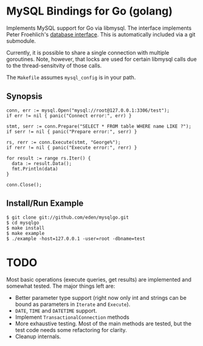 MySQL Bindings for Go (golang)
==============================

Implements MySQL support for Go via libmysql.  The interface implements Peter
Froehlich's [database interface](http://github.com/phf/go-db).  This is
automatically included via a git submodule.

Currently, it is possible to share a single connection with multiple
goroutines.  Note, however, that locks are used for certain libmysql calls due
to the thread-sensitvity of those calls.

The `Makefile` assumes `mysql_config` is in your path.

Synopsis
--------

    conn, err := mysql.Open("mysql://root@127.0.0.1:3306/test");
    if err != nil { panic("Connect error:", err) }

    stmt, serr := conn.Prepare("SELECT * FROM table WHERE name LIKE ?");
    if serr != nil { panic("Prepare error:", serr) }

    rs, rerr := conn.Execute(stmt, "George%");
    if rerr != nil { panic("Execute error:", rerr) }

    for result := range rs.Iter() {
      data := result.Data();
      fmt.Println(data)
    }

    conn.Close();

Install/Run Example
-------------------

    $ git clone git://github.com/eden/mysqlgo.git
    $ cd mysqlgo
    $ make install
    $ make example
    $ ./example -host=127.0.0.1 -user=root -dbname=test

TODO
====

Most basic operations (execute queries, get results) are implemented and
somewhat tested.  The major things left are:

 * Better parameter type support (right now only int and strings can be bound
   as parameters in `Iterate` and `Execute`).
 * `DATE`, `TIME` and `DATETIME` support.
 * Implement `TransactionalConnection` methods
 * More exhaustive testing.  Most of the main methods are tested, but the test
   code needs some refactoring for clarity.
 * Cleanup internals.
